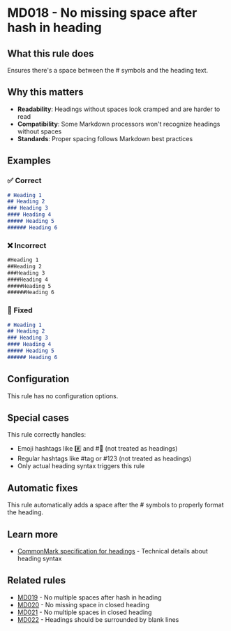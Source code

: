 # MD018 - No missing space after hash in heading

## What this rule does

Ensures there's a space between the # symbols and the heading text.

## Why this matters

- **Readability**: Headings without spaces look cramped and are harder to read
- **Compatibility**: Some Markdown processors won't recognize headings without spaces
- **Standards**: Proper spacing follows Markdown best practices

## Examples

### ✅ Correct

```markdown
# Heading 1
## Heading 2
### Heading 3
#### Heading 4
##### Heading 5
###### Heading 6
```

### ❌ Incorrect

<!-- rumdl-disable MD018 -->

```markdown
#Heading 1
##Heading 2
###Heading 3
####Heading 4
#####Heading 5
######Heading 6
```

<!-- rumdl-enable MD018 -->

### 🔧 Fixed

```markdown
# Heading 1
## Heading 2
### Heading 3
#### Heading 4
##### Heading 5
###### Heading 6
```

## Configuration

This rule has no configuration options.

## Special cases

This rule correctly handles:
- Emoji hashtags like #️⃣ and #⃣ (not treated as headings)
- Regular hashtags like #tag or #123 (not treated as headings)
- Only actual heading syntax triggers this rule

## Automatic fixes

This rule automatically adds a space after the # symbols to properly format the heading.

## Learn more

- [CommonMark specification for headings](https://spec.commonmark.org/0.31.2/#atx-headings) - Technical details about heading syntax

## Related rules

- [MD019](md019.md) - No multiple spaces after hash in heading
- [MD020](md020.md) - No missing space in closed heading
- [MD021](md021.md) - No multiple spaces in closed heading
- [MD022](md022.md) - Headings should be surrounded by blank lines
